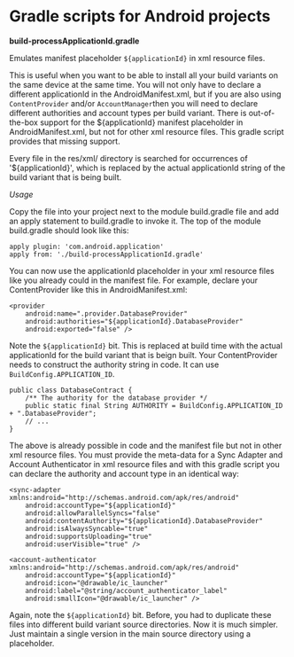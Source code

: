 Gradle scripts for Android projects
===================================

**build-processApplicationId.gradle**

Emulates manifest placeholder `${applicationId}` in xml resource files.

This is useful when you want to be able to install all your build variants on the same device at the same time. You will not only have to declare a different applicationId in the AndroidManifest.xml, but if you are also using `ContentProvider` and/or  `AccountManager`then you will need to declare different authorities and account types per build variant. There is out-of-the-box support for the ${applicationId} manifest placeholder in AndroidManifest.xml, but not for other xml resource files. This gradle script provides that missing support.

Every file in the res/xml/ directory is searched for occurrences of '${applicationId}', which is replaced by the actual applicationId string of the build variant that is being built.

*Usage*

Copy the file into your project next to the module build.gradle file and add an apply statement to build.gradle to invoke it. The top of the module build.gradle should look like this:

    apply plugin: 'com.android.application'
    apply from: './build-processApplicationId.gradle'

You can now use the applicationId placeholder in your xml resource files like you already could in the manifest file. For example, declare your ContentProvider like this in AndroidManifest.xml:

    <provider
        android:name=".provider.DatabaseProvider"
        android:authorities="${applicationId}.DatabaseProvider"
        android:exported="false" />

Note the `${applicationId}` bit. This is replaced at build time with the actual applicationId for the build variant that is beign built. Your ContentProvider needs to construct the authority string in code. It can use `BuildConfig.APPLICATION_ID`.

    public class DatabaseContract {
        /** The authority for the database provider */
        public static final String AUTHORITY = BuildConfig.APPLICATION_ID + ".DatabaseProvider";
        // ...
    }

The above is already possible in code and the manifest file but not in other xml resource files. You must provide the meta-data for a Sync Adapter and Account Authenticator in xml resource files and with this gradle script you can declare the authority and account type in an identical way:

    <sync-adapter xmlns:android="http://schemas.android.com/apk/res/android"
        android:accountType="${applicationId}"
        android:allowParallelSyncs="false"
        android:contentAuthority="${applicationId}.DatabaseProvider"
        android:isAlwaysSyncable="true"
        android:supportsUploading="true"
        android:userVisible="true" />

    <account-authenticator xmlns:android="http://schemas.android.com/apk/res/android"
        android:accountType="${applicationId}"
        android:icon="@drawable/ic_launcher"
        android:label="@string/account_authenticator_label"
        android:smallIcon="@drawable/ic_launcher" />

Again, note the `${applicationId}` bit. Before, you had to duplicate these files into different build variant source directories. Now it is much simpler. Just maintain a single version in the main source directory using a placeholder.
